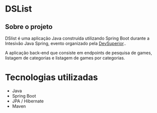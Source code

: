 # DSList



## Sobre o projeto


DSlist é uma aplicação Java construída utilizando Spring Boot durante a Intesivão Java Spring, evento organizado pela [DevSuperior](https://devsuperior.com "Site da DevSuperior")..

A aplicação back-end que consiste em endpoints de pesquisa de games, listagem de categorias e listagem de games por categorias.


# Tecnologias utilizadas

- Java
- Spring Boot
- JPA / Hibernate
- Maven